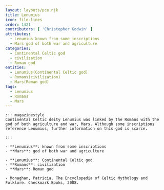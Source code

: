 ```yaml
---
layout: layouts/pce.njk
title: Lenumius
icon: file-lines
order: 1421
contributors: [ 'Christopher Godwin' ]
attributes:
  - Lenumius known from some inscriptions
  - Mars god of both war and agriculture
categories:
  - Continental Celtic god
  - civilization
  - Roman god
entities:
  - Lenumius(Continental Celtic god)
  - Romans(civilization)
  - Mars(Roman god)
tags:
  - Lenumius
  - Romans
  - Mars
---
```

``` tab [group1:Info]
::: magazinestyle
Continental Celtic deity Lenumius was linked by the Romans with the god of both agriculture and war, Mars. Although some inscriptions reference Lenumius, further information on this god is scarce.

:::
```
``` tab [group1:Attributes]
- **Lenumius**: known from some inscriptions
- **Mars**: god of both war and agriculture
```
``` tab [group1:Entities]
- **Lenumius**: Continental Celtic god
- **Romans**: civilization
- **Mars**: Roman god
```
``` tab [group1:Sources]
- Monaghan, Patricia. The Encyclopedia of Celtic Mythology and Folklore. Checkmark Books, 2008.
```
